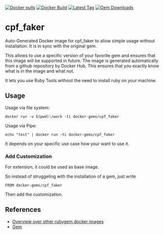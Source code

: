 [![Docker pulls](https://img.shields.io/docker/pulls/rubygem/cpf_faker.svg)](https://hub.docker.com/r/rubygem/cpf_faker/)
[![Docker Build](https://img.shields.io/docker/automated/rubygem/cpf_faker.svg)](https://hub.docker.com/r/rubygem/cpf_faker/)
[![Latest Tag](https://img.shields.io/github/tag/docker-rubygem/cpf_faker.svg)](https://hub.docker.com/r/rubygem/cpf_faker/)
[![Gem Downloads](https://img.shields.io/gem/dt/cpf_faker.svg)](https://rubygems.org/gems/cpf_faker/)
# cpf_faker

Auto-Generated Docker image for cpf_faker to allow simple usage without installation.
It is in sync with the original gem.

This allows to use a specific version of your favorite gem and ensures that this image will be supported in future.
The image is generated automatically from a github repository by Docker Hub.
This ensures that you exactly know what is in the image and what not.

It lets you use Ruby Tools without the need to install ruby on your machine.

## Usage

Usage via file system:

`docker run -v $(pwd):/work -ti docker-gems/cpf_faker`

Usage via Pipe:

`echo "test" | docker run -ti docker-gems/cpf_faker`

It depends on your specific use case how your want to use it.

### Add Customization

For extension, it could be used as base image.

So instead of struggeling with the installation of a gem, just write

`FROM docker-gems/cpf_faker`

Then add the customization.

## References

 - [Overview over other rubygem docker images](https://github.com/thinkbot/docker-rubygem)
 - [Gem](https://rubygems.org/gems/cpf_faker/)
